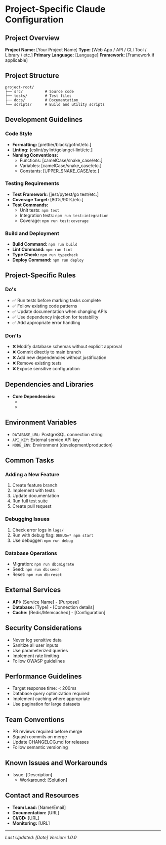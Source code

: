 # Project-Specific Claude Configuration

## Project Overview
<!-- Provide a brief description of your project -->
**Project Name:** [Your Project Name]
**Type:** [Web App / API / CLI Tool / Library / etc.]
**Primary Language:** [Language]
**Framework:** [Framework if applicable]

## Project Structure
<!-- Describe the key directories and their purposes -->
```
project-root/
├── src/          # Source code
├── tests/        # Test files
├── docs/         # Documentation
└── scripts/      # Build and utility scripts
```

## Development Guidelines

### Code Style
<!-- Define project-specific code style preferences -->
- **Formatting:** [prettier/black/gofmt/etc.]
- **Linting:** [eslint/pylint/golangci-lint/etc.]
- **Naming Conventions:** 
  - Functions: [camelCase/snake_case/etc.]
  - Variables: [camelCase/snake_case/etc.]
  - Constants: [UPPER_SNAKE_CASE/etc.]

### Testing Requirements
<!-- Specify testing approach and requirements -->
- **Test Framework:** [jest/pytest/go test/etc.]
- **Coverage Target:** [80%/90%/etc.]
- **Test Commands:**
  - Unit tests: `npm test`
  - Integration tests: `npm run test:integration`
  - Coverage: `npm run test:coverage`

### Build and Deployment
<!-- Define build and deployment processes -->
- **Build Command:** `npm run build`
- **Lint Command:** `npm run lint`
- **Type Check:** `npm run typecheck`
- **Deploy Command:** `npm run deploy`

## Project-Specific Rules

### Do's
<!-- List what Claude should always do -->
- ✅ Run tests before marking tasks complete
- ✅ Follow existing code patterns
- ✅ Update documentation when changing APIs
- ✅ Use dependency injection for testability
- ✅ Add appropriate error handling

### Don'ts
<!-- List what Claude should never do -->
- ❌ Modify database schemas without explicit approval
- ❌ Commit directly to main branch
- ❌ Add new dependencies without justification
- ❌ Remove existing tests
- ❌ Expose sensitive configuration

## Dependencies and Libraries
<!-- List key dependencies and their purposes -->
- **Core Dependencies:**
  - [library]: [purpose]
  - [library]: [purpose]

## Environment Variables
<!-- Document required environment variables -->
- `DATABASE_URL`: PostgreSQL connection string
- `API_KEY`: External service API key
- `NODE_ENV`: Environment (development/production)

## Common Tasks

### Adding a New Feature
1. Create feature branch
2. Implement with tests
3. Update documentation
4. Run full test suite
5. Create pull request

### Debugging Issues
1. Check error logs in `logs/`
2. Run with debug flag: `DEBUG=* npm start`
3. Use debugger: `npm run debug`

### Database Operations
- Migration: `npm run db:migrate`
- Seed: `npm run db:seed`
- Reset: `npm run db:reset`

## External Services
<!-- List integrated external services -->
- **API:** [Service Name] - [Purpose]
- **Database:** [Type] - [Connection details]
- **Cache:** [Redis/Memcached] - [Configuration]

## Security Considerations
<!-- Project-specific security requirements -->
- Never log sensitive data
- Sanitize all user inputs
- Use parameterized queries
- Implement rate limiting
- Follow OWASP guidelines

## Performance Guidelines
<!-- Performance requirements and optimization strategies -->
- Target response time: < 200ms
- Database query optimization required
- Implement caching where appropriate
- Use pagination for large datasets

## Team Conventions
<!-- Team-specific agreements and conventions -->
- PR reviews required before merge
- Squash commits on merge
- Update CHANGELOG.md for releases
- Follow semantic versioning

## Known Issues and Workarounds
<!-- Document any known issues and their workarounds -->
- Issue: [Description]
  - Workaround: [Solution]

## Contact and Resources
<!-- Team contacts and helpful resources -->
- **Team Lead:** [Name/Email]
- **Documentation:** [URL]
- **CI/CD:** [URL]
- **Monitoring:** [URL]

---
*Last Updated: [Date]*
*Version: 1.0.0*